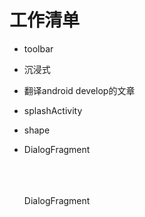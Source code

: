 # 工作清单

* toolbar

* 沉浸式

* 翻译android develop的文章

* splashActivity

* shape

* DialogFragment		
  		
  ​	
  ​	
  ​		
  ​			
  ​				
  ​					DialogFragment


  ​			
  ​		
  ​	